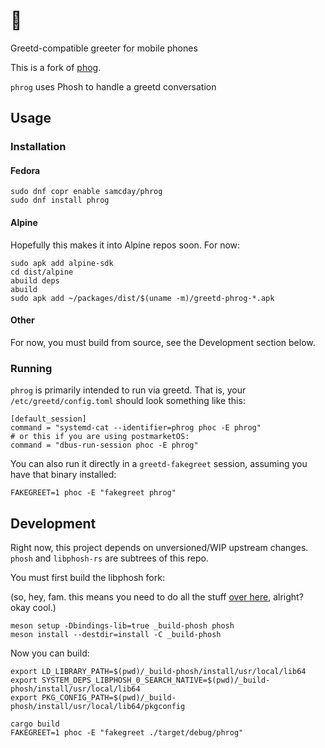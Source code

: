 # 🐸

Greetd-compatible greeter for mobile phones

This is a fork of [phog](https://gitlab.com/mobian1/phog).

`phrog` uses Phosh to handle a greetd conversation

## Usage

### Installation

#### Fedora

```
sudo dnf copr enable samcday/phrog
sudo dnf install phrog
```

#### Alpine

Hopefully this makes it into Alpine repos soon. For now:

```
sudo apk add alpine-sdk
cd dist/alpine
abuild deps
abuild
sudo apk add ~/packages/dist/$(uname -m)/greetd-phrog-*.apk
```

#### Other

For now, you must build from source, see the Development section below.

### Running

`phrog` is primarily intended to run via greetd. That is, your `/etc/greetd/config.toml` should
look something like this:

```
[default_session]
command = "systemd-cat --identifier=phrog phoc -E phrog"
# or this if you are using postmarketOS:
command = "dbus-run-session phoc -E phrog"
```

You can also run it directly in a `greetd-fakegreet` session, assuming you have that binary installed:

```
FAKEGREET=1 phoc -E "fakegreet phrog"
```

## Development

Right now, this project depends on unversioned/WIP upstream changes. `phosh` and `libphosh-rs`
are subtrees of this repo.

You must first build the libphosh fork:

(so, hey, fam. this means you need to do all the stuff [over here][phosh-deps], alright? okay cool.)

```
meson setup -Dbindings-lib=true _build-phosh phosh
meson install --destdir=install -C _build-phosh
```

Now you can build:

```
export LD_LIBRARY_PATH=$(pwd)/_build-phosh/install/usr/local/lib64
export SYSTEM_DEPS_LIBPHOSH_0_SEARCH_NATIVE=$(pwd)/_build-phosh/install/usr/local/lib64
export PKG_CONFIG_PATH=$(pwd)/_build-phosh/install/usr/local/lib64/pkgconfig

cargo build
FAKEGREET=1 phoc -E "fakegreet ./target/debug/phrog"
```

[phosh-deps]: https://gitlab.gnome.org/World/Phosh/phosh#dependencies
